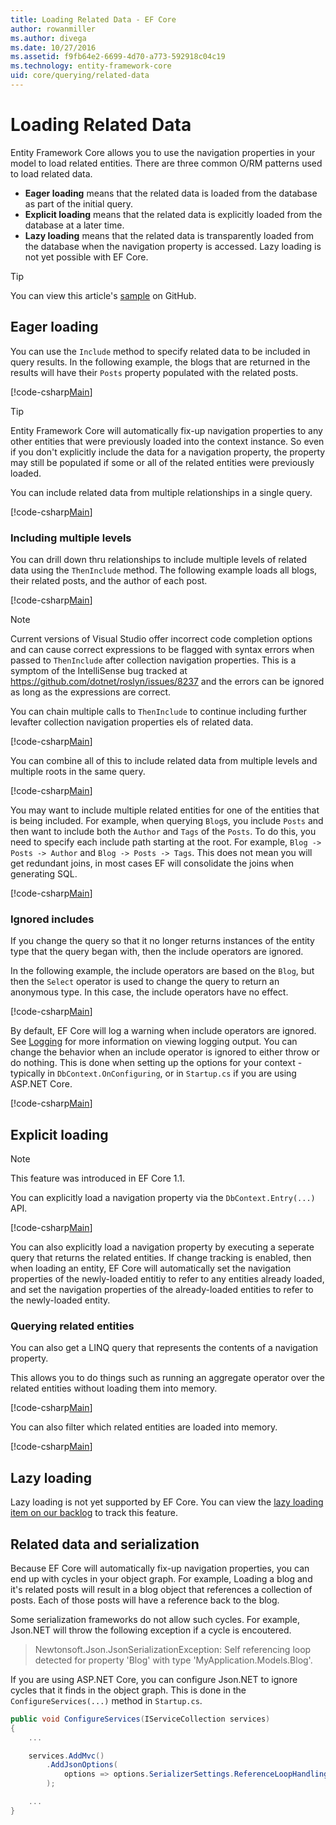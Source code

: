 ```yaml
---
title: Loading Related Data - EF Core
author: rowanmiller
ms.author: divega
ms.date: 10/27/2016
ms.assetid: f9fb64e2-6699-4d70-a773-592918c04c19
ms.technology: entity-framework-core
uid: core/querying/related-data
---
```


# Loading Related Data

Entity Framework Core allows you to use the navigation properties in your model to load related entities. There are three common O/RM patterns used to load related data.
* **Eager loading** means that the related data is loaded from the database as part of the initial query.
* **Explicit loading** means that the related data is explicitly loaded from the database at a later time.
* **Lazy loading** means that the related data is transparently loaded from the database when the navigation property is accessed. Lazy loading is not yet possible with EF Core.

> [!TIP]  
> You can view this article's [sample](https://github.com/aspnet/EntityFramework.Docs/tree/master/samples/core/Querying) on GitHub.

## Eager loading

You can use the `Include` method to specify related data to be included in query results. In the following example, the blogs that are returned in the results will have their `Posts` property populated with the related posts.

[!code-csharp[Main](../../../samples/core/Querying/Querying/RelatedData/Sample.cs#SingleInclude)]

> [!TIP]  
> Entity Framework Core will automatically fix-up navigation properties to any other entities that were previously loaded into the context instance. So even if you don't explicitly include the data for a navigation property, the property may still be populated if some or all of the related entities were previously loaded.


You can include related data from multiple relationships in a single query.

[!code-csharp[Main](../../../samples/core/Querying/Querying/RelatedData/Sample.cs#MultipleIncludes)]

### Including multiple levels

You can drill down thru relationships to include multiple levels of related data using the `ThenInclude` method. The following example loads all blogs, their related posts, and the author of each post.

[!code-csharp[Main](../../../samples/core/Querying/Querying/RelatedData/Sample.cs#SingleThenInclude)]

> [!NOTE]  
> Current versions of Visual Studio offer incorrect code completion options and can cause correct expressions to be flagged with syntax errors when passed to `ThenInclude` after collection navigation properties. This is a symptom of the IntelliSense bug tracked at https://github.com/dotnet/roslyn/issues/8237 and the errors can be ignored as long as the expressions are correct. 

You can chain multiple calls to `ThenInclude` to continue including further levafter collection navigation properties els of related data.

[!code-csharp[Main](../../../samples/core/Querying/Querying/RelatedData/Sample.cs#MultipleThenIncludes)]

You can combine all of this to include related data from multiple levels and multiple roots in the same query.

[!code-csharp[Main](../../../samples/core/Querying/Querying/RelatedData/Sample.cs#IncludeTree)]

You may want to include multiple related entities for one of the entities that is being included. For example, when querying `Blog`s, you include `Posts` and then want to include both the `Author` and `Tags` of the `Posts`. To do this, you need to specify each include path starting at the root. For example, `Blog -> Posts -> Author` and `Blog -> Posts -> Tags`. This does not mean you will get redundant joins, in most cases EF will consolidate the joins when generating SQL.

[!code-csharp[Main](../../../samples/core/Querying/Querying/RelatedData/Sample.cs#MultipleLeafIncludes)]

### Ignored includes

If you change the query so that it no longer returns instances of the entity type that the query began with, then the include operators are ignored.

In the following example, the include operators are based on the `Blog`, but then the `Select` operator is used to change the query to return an anonymous type. In this case, the include operators have no effect.

[!code-csharp[Main](../../../samples/core/Querying/Querying/RelatedData/Sample.cs#IgnoredInclude)]

By default, EF Core will log a warning when include operators are ignored. See [Logging](../miscellaneous/logging.md) for more information on viewing logging output. You can change the behavior when an include operator is ignored to either throw or do nothing. This is done when setting up the options for your context - typically in `DbContext.OnConfiguring`, or in `Startup.cs` if you are using ASP.NET Core.

[!code-csharp[Main](../../../samples/core/Querying/Querying/RelatedData/ThrowOnIgnoredInclude/BloggingContext.cs#OnConfiguring)]

## Explicit loading

> [!NOTE]  
> This feature was introduced in EF Core 1.1.

You can explicitly load a navigation property via the `DbContext.Entry(...)` API.

[!code-csharp[Main](../../../samples/core/Querying/Querying/RelatedData/Sample.cs#Eager)]

You can also explicitly load a navigation property by executing a seperate query that returns the related entities. If change tracking is enabled, then when loading an entity, EF Core will automatically set the navigation properties of the newly-loaded entitiy to refer to any entities already loaded, and set the navigation properties of the already-loaded entities to refer to the newly-loaded entity.

### Querying related entities

You can also get a LINQ query that represents the contents of a navigation property.

This allows you to do things such as running an aggregate operator over the related entities without loading them into memory.

[!code-csharp[Main](../../../samples/core/Querying/Querying/RelatedData/Sample.cs#NavQueryAggregate)]

You can also filter which related entities are loaded into memory.

[!code-csharp[Main](../../../samples/core/Querying/Querying/RelatedData/Sample.cs#NavQueryFiltered)]

## Lazy loading

Lazy loading is not yet supported by EF Core. You can view the [lazy loading item on our backlog](https://github.com/aspnet/EntityFramework/issues/3797) to track this feature.

## Related data and serialization

Because EF Core will automatically fix-up navigation properties, you can end up with cycles in your object graph. For example, Loading a blog and it's related posts will result in a blog object that references a collection of posts. Each of those posts will have a reference back to the blog.

Some serialization frameworks do not allow such cycles. For example, Json.NET will throw the following exception if a cycle is encoutered.

> Newtonsoft.Json.JsonSerializationException: Self referencing loop detected for property 'Blog' with type 'MyApplication.Models.Blog'.

If you are using ASP.NET Core, you can configure Json.NET to ignore cycles that it finds in the object graph. This is done in the `ConfigureServices(...)` method in `Startup.cs`.

``` csharp
public void ConfigureServices(IServiceCollection services)
{
    ...

    services.AddMvc()
        .AddJsonOptions(
            options => options.SerializerSettings.ReferenceLoopHandling = Newtonsoft.Json.ReferenceLoopHandling.Ignore
        );

    ...
}
```

